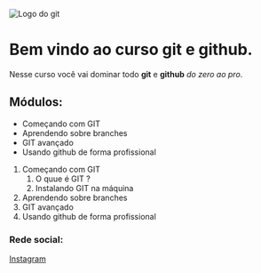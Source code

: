 ![Logo do git](https://sujeitoprogramador.com/wp-content/uploads/2021/04/gitimage.png)

# Bem vindo ao curso git e github.

Nesse curso você vai dominar todo **git** e **github** _do zero ao pro_.

## Módulos:

- Começando com GIT
- Aprendendo sobre branches
- GIT avançado
- Usando github de forma profissional

1. Começando com GIT
   1. O quue é GIT ?
   2. Instalando GIT na máquina
2. Aprendendo sobre branches
3. GIT avançado
4. Usando github de forma profissional

### Rede social:

[Instagram](https://instagram.com/rafael_rfs)
